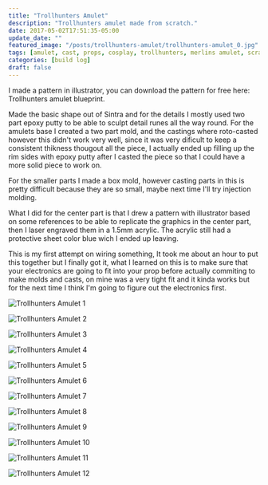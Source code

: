```yaml
---
title: "Trollhunters Amulet"
description: "Trollhunters amulet made from scratch."
date: 2017-05-02T17:51:35-05:00
update_date: ""
featured_image: "/posts/trollhunters-amulet/trollhunters-amulet_0.jpg"
tags: [amulet, cast, props, cosplay, trollhunters, merlins amulet, scratch build, modelkit, model making, resin, sintra, epoxyputty]
categories: [build log]
draft: false
---
```


I made a pattern in illustrator, you can download the pattern for free here:  Trollhunters amulet blueprint.

Made the basic shape out of Sintra and for the details I mostly used two part epoxy putty to be able to sculpt detail runes all the way round. For the amulets base I created a two part mold, and the castings where roto-casted however this didn't work very well, since it was very dificult to keep a consistent thikness thougout all the piece, I actually ended up filling up the rim sides with epoxy putty after I casted the piece so that I could have a more solid piece to work on.

For the smaller parts I made a box mold, however casting parts in this is pretty difficult because they are so small, maybe next time I'll try injection molding. 

What I did for the center part is that I drew a pattern with illustrator based on some references to be able to replicate the graphics in the center part, then I laser engraved them in a 1.5mm acrylic. The acrylic still had a protective sheet color blue wich I ended up leaving.

This is my first attempt on wiring something, It took me about an hour to put this together but I finally got it, what I learned on this is to make sure that your electronics are going to fit into your prop before actually commiting to make molds and casts, on mine was a very tight fit and it kinda works but for the next time I think I'm going to figure out the electronics first.

![Trollhunters Amulet 1](trollhunters-amulet_1.jpg)

![Trollhunters Amulet 2](trollhunters-amulet_2.jpg)

![Trollhunters Amulet 3](trollhunters-amulet_3.jpg)

![Trollhunters Amulet 4](trollhunters-amulet_4.jpg)

![Trollhunters Amulet 5](trollhunters-amulet_5.jpg)

![Trollhunters Amulet 6](trollhunters-amulet_6.jpg)

![Trollhunters Amulet 7](trollhunters-amulet_7.jpg)

![Trollhunters Amulet 8](trollhunters-amulet_8.jpg)

![Trollhunters Amulet 9](trollhunters-amulet_9.jpg)

![Trollhunters Amulet 10](trollhunters-amulet_10.jpg)

![Trollhunters Amulet 11](trollhunters-amulet_11.jpg)

![Trollhunters Amulet 12](trollhunters-amulet_12.jpg)